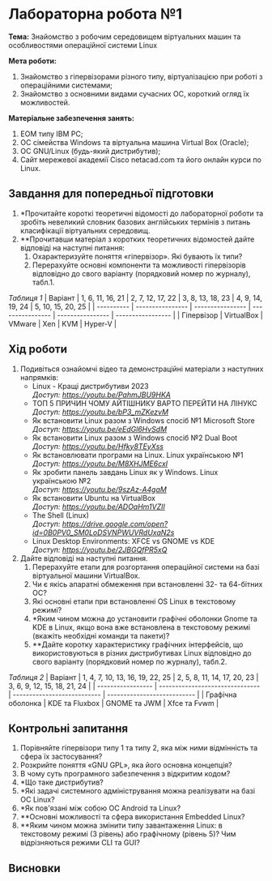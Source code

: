# Лабораторна робота №1
**Тема:** Знайомство з робочим середовищем віртуальних машин та особливостями операційної системи Linux

**Мета роботи:**
1. Знайомство з гіпервізорами різного типу, віртуалізацією при роботі з операційними системами;
2. Знайомство з основними видами сучасних ОС, короткий огляд їх можливостей.

**Матеріальне забезпечення занять:**
1. ЕОМ типу IBM PC;
2. ОС сімейства Windows та віртуальна машина Virtual Box (Oracle);
3. ОС GNU/Linux (будь-який дистрибутив);
4. Сайт мережевої академії Cisco netacad.com та його онлайн курси по Linux.

## Завдання для попередньої підготовки

1. \*Прочитайте короткі теоретичні відомості до лабораторної роботи та зробіть невеликий словник базових англійських термінів з питань класифікації віртуальних середовищ.
2. \*\*Прочитавши матеріал з коротких теоретичних відомостей дайте відповіді на наступні питання:
    1. Охарактеризуйте поняття «гіпервізор». Які бувають їх типи?
    2. Перерахуйте основні компоненти та можливості гіпервізорів відповідно до свого варіанту (порядковий номер по журналу), табл.1. 

_Таблиця 1_
| Варіант    | 1, 6, 11, 16, 21 | 2, 7, 12, 17, 22 | 3, 8, 13, 18, 23 | 4, 9, 14, 19, 24 | 5, 10, 15, 20, 25 |
| ---------- | ---------------- | ---------------- | ---------------- | ---------------- | ----------------- |
| Гіпервізор | VirtualBox       | VMware           | Xen              | KVM              | Hyper-V           |

## Хід роботи

1. Подивіться ознайомчі відео та демонстраційні матеріали з наступних напрямків:
    - Linux - Кращі дистрибутиви 2023   
       _Доступ: https://youtu.be/PahmJBU9HKA_
    - ТОП 5 ПРИЧИН ЧОМУ АЙТІШНИКУ ВАРТО ПЕРЕЙТИ НА ЛІНУКС  
       _Доступ: https://youtu.be/bP3_mZKezvM_ 
    - Як встановити Linux разом з Windows спосіб №1 Microsoft Store  
       _Доступ: https://youtu.be/eEdGl6HvSdM_ 
    - Як встановити Linux разом з Windows спосіб №2 Dual Boot    
       _Доступ: https://youtu.be/Hfky8TEyXss_  
    - Як встановлювати програми на Linux. Linux українською №1  
       _Доступ: https://youtu.be/M8XHJME6cxI_ 
    - Як зробити панель завдань Linux як у Windows. Linux українською №2    
       _Доступ: https://youtu.be/9szAz-A4gaM_ 
    - Як встановити Ubuntu на VirtualBox   
       _Доступ: https://youtu.be/ADOaHm1VZII_
    - The Shell (Linux)   
       _Доступ: https://drive.google.com/open?id=0B0PV0_SM0LoDSVNPWUVRdUxaN2s_
    - Linux Desktop Environments: XFCE vs GNOME vs KDE   
       _Доступ: https://youtu.be/2JBGQfPR5xQ_
2. Дайте відповіді на наступні питання. 
    1. Перерахуйте етапи для розгортання операційної системи на базі віртуальної машини VirtualBox.
    2. Чи є якісь апаратні обмеження при встановленні 32- та 64-бітних ОС?
    3. Які основні етапи при встановленні OS Linux в текстовому режимі?
    4. \*Яким чином можна до установити графічні оболонки Gnome та KDE в Linux, якщо вона вже встановлена в текстовому режимі (вкажіть необхідні команди та пакети)? 
    5. \*\*Дайте коротку характеристику графічних інтерфейсів, що використовуються в різних дистрибутивах Linux  відповідно до свого варіанту (порядковий номер по журналу), табл.2.

_Таблиця 2_
| Варіант           | 1, 4, 7, 10, 13, 16, 19, 22, 25 | 2, 5, 8, 11, 14, 17, 20, 23 | 3, 6, 9, 12, 15, 18, 21, 24 |
| ----------------- | ------------------------------- | --------------------------- | --------------------------- |
| Графічна оболонка | KDE та Fluxbox                  | GNOME та JWM                | Xfce та Fvwm                |

## Контрольні запитання

1. Порівняйте гіпервізори типу 1 та типу 2, яка між ними відмінність та сфера їх застосування?
2. Розкрийте поняття «GNU GPL», яка його основна концепція? 
3. В чому суть програмного забезпечення з відкритим кодом?
4. \*Що таке дистрибутив?
5. \*Які задачі системного адміністрування можна реалізувати на базі ОС Linux?
6. \*Як пов'язані між собою ОС Android та Linux? 
7. \*\*Основні можливості та сфера використання Embedded Linux?
8. \*\*Яким чином можна змінити типу завантаження Linux: в текстовому режимі (3 рівень) або графічному (рівень 5)? Чим відрізняються режими CLI та GUI?

## Висновки
